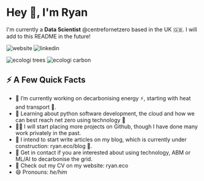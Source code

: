 # Hey 👋, I'm Ryan
I'm currently a **Data Scientist** @centrefornetzero based in the UK 🇬🇧. I will add to this README in the future!

![website](https://img.shields.io/badge/-ryan.eco-4E69C8?style=flat-square&logo=Google-Chrome&color=green&link=https://ryan.eco)
![linkedin](https://img.shields.io/badge/-@ryanjenkinson-0077B5?style=flat-square&labelColor=0077B5&logo=LinkedIn&link=https://www.linkedin.com/in/ryanjenkinson/)

![ecologi trees](https://img.shields.io/ecologi/trees/ryanjenkinson?style=flat-square)
![ecologi carbon](https://img.shields.io/ecologi/carbon/ryanjenkinson?style=flat-square)



## ⚡️ A Few Quick Facts
- 🔭 I’m currently working on decarbonising energy ⚡️, starting with heat and transport 🚗.
- 🧐 Learning about python software development, the cloud and how we can best reach net zero using technology 🌱
- 👨‍💻 I will start placing more projects on Github, though I have done many work privately in the past.
- 📝 I intend to start write articles on my blog, which is currently under construction: ryan.eco/blog 🚧.
- 💬 Get in contact if you are interested about using technology, ABM or ML/AI to decarbonise the grid. 
- 📙 Check out my CV on my website: ryan.eco
- 😄 Pronouns: *he/him*

